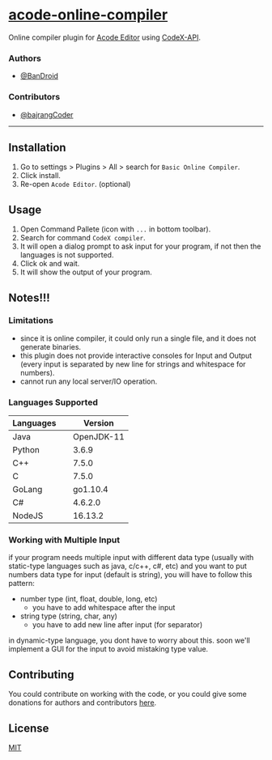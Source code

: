 # [acode-online-compiler](https://github.com/BanDroid/acode-online-compiler)

Online compiler plugin for [Acode Editor](https://acode.foxdebug.com/) using [CodeX-API](https://github.com/Jaagrav/CodeX-API).

### Authors

-   [@BanDroid](https://github.com/BanDroid)

### Contributors
-   [@bajrangCoder](https://github.com/bajrangCoder)

---

## Installation

1. Go to settings > Plugins > All > search for `Basic Online Compiler`.
2. Click install.
3. Re-open `Acode Editor`. (optional)

## Usage

1. Open Command Pallete (icon with `...` in bottom toolbar).
2. Search for command `CodeX compiler`.
3. It will open a dialog prompt to ask input for your program, if not then the languages is not supported.
4. Click ok and wait.
5. It will show the output of your program.

## Notes!!!

### Limitations

-   since it is online compiler, it could only run a single file, and it does not generate binaries.
-   this plugin does not provide interactive consoles for Input and Output (every input is separated by new line for strings and whitespace for numbers).
-   cannot run any local server/IO operation.

### Languages Supported

| Languages &nbsp;&nbsp;&nbsp; | Version    |
| ---------------------------- | ---------- |
| Java                         | OpenJDK-11 |
| Python                       | 3.6.9      |
| C++                          | 7.5.0      |
| C                            | 7.5.0      |
| GoLang                       | go1.10.4   |
| C#                           | 4.6.2.0    |
| NodeJS                       | 16.13.2    |

### Working with Multiple Input

if your program needs multiple input with different data type (usually with static-type languages such as java, c/c++, c#, etc) and you want to put numbers data type for input (default is string), you will have to follow this pattern:

-   number type (int, float, double, long, etc)
    -   you have to add whitespace after the input
-   string type (string, char, any)
    -   you have to add new line after input (for separator)

in dynamic-type language, you dont have to worry about this. soon we'll implement a GUI for the input to avoid mistaking type value.

## Contributing

You could contribute on working with the code, or you could give some donations for authors and contributors [here](./donate.md).

## License

[MIT](https://choosealicense.com/licenses/mit/)
